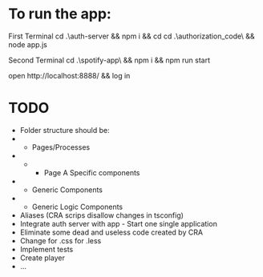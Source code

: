 # To run the app:
First Terminal
cd .\auth-server && npm i && cd cd .\authorization_code\ && node app.js

Second Terminal
cd .\spotify-app\ && npm i && npm run start

open http://localhost:8888/ && log in


# TODO
- Folder structure should be:
- - Pages/Processes
- - - Page A Specific components
- - Generic Components
- - Generic Logic Components
- Aliases (CRA scrips disallow changes in tsconfig)
- Integrate auth server with app - Start one single application
- Eliminate some dead and useless code created by CRA
- Change for .css for .less
- Implement tests
- Create player
- ...
